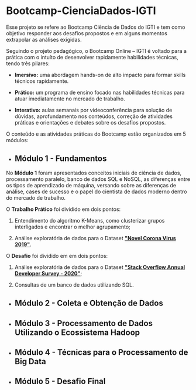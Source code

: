 # Bootcamp-CienciaDados-IGTI

Esse projeto se refere ao Bootcamp Ciência de Dados do IGTI e tem como objetivo responder aos desafios propostos e em alguns momentos extrapolar as análises exigidas. 

Seguindo o projeto pedagógico, o Bootcamp Online – IGTI é voltado para a prática com o intuíto de desenvolver rapidamente habilidades técnicas, tendo três pilares:

* **Imersivo:** uma abordagem hands-on de alto impacto para formar skills técnicos rapidamente.

* **Prático:** um programa de ensino focado nas habilidades técnicas para atuar imediatamente no mercado de trabalho.

* **Interativo:** aulas semanais por videoconferência para solução de dúvidas, aprofundamento nos conteúdos, correção de atividades práticas e orientações e debates sobre os desafios propostos.

O conteúdo e as atividades práticas do Bootcamp estão organizados em 5 módulos:

* ## **Módulo 1** - Fundamentos 

No **Módulo 1** foram apresentados conceitos iniciais de ciência de dados, processamento paralelo, banco de dados SQL e NoSQL, as diferenças entre os tipos de aprendizado de máquina, versando sobre as diferenças de análise, cases de sucesso e o papel do cientista de dados moderno dentro do mercado de trabalho.

O **Trabalho Prático** foi dividido em dois pontos: 

1. Entendimento do algoritmo K-Means, como clusterizar grupos interligados e encontrar o melhor agrupamento;

2. Análise exploratória de dados para o Dataset [**"Novel Corona Virus 2019"**](https://www.kaggle.com/sudalairajkumar/novel-corona-virus-2019-dataset?select=covid_19_data.csv).

O **Desafio** foi dividido em em dois pontos:

1. Análise exploratória de dados para o Dataset [**"Stack Overflow Annual Developer Survey - 2020"**](https://drive.google.com/file/d/1dfGerWeWkcyQ9GX9x20rdSGj7WtEpzBB/view?usp=sharing);

2. Consultas de um banco de dados utilizando SQL.

* ## **Módulo 2** - Coleta e Obtenção de Dados 

* ## **Módulo 3** - Processamento de Dados Utilizando o Ecossistema Hadoop

* ## **Módulo 4** - Técnicas para o Processamento de Big Data

* ## **Módulo 5** - Desafio Final


